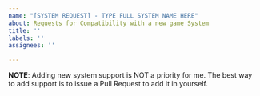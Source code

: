 ```yaml
---
name: "[SYSTEM REQUEST] - TYPE FULL SYSTEM NAME HERE"
about: Requests for Compatibility with a new game System
title: ''
labels: ''
assignees: ''

---
```


**NOTE**: Adding new system support is NOT a priority for me. The best way to add support is to issue a Pull Request to add it in yourself.
